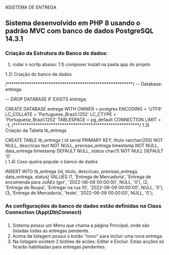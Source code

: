 #SISTEMA DE ENTREGA

## Sistema desenvolvido em PHP 8 usando o padrão MVC com banco de dados PostgreSQL 14.3.1

###  Criação da Estrutura do Banco de dados:
1) rodar o scritp abaixo:
1.1) composer install na pasta app do projeto

1.2) Criação do banco de dados

/*********************************************************/
-- Database: entrega

-- DROP DATABASE IF EXISTS entrega;

CREATE DATABASE entrega
    WITH
    OWNER = postgres
    ENCODING = 'UTF8'
    LC_COLLATE = 'Portuguese_Brazil.1252'
    LC_CTYPE = 'Portuguese_Brazil.1252'
    TABLESPACE = pg_default
    CONNECTION LIMIT = -1;
/*********************************************************/
1.3) Criação da Tabela tb_entrega

CREATE TABLE tb_entrega (
  id serial PRIMARY KEY,
  titulo varchar(255) NOT NULL,
  descricao text   NOT NULL,
  previsao_entrega timestamp  NOT NULL,
  data_entrega timestamp  DEFAULT NULL,
  status char(1)  NOT NULL DEFAULT '0'  
)
1.4) Caso queira popular o banco de dados

INSERT INTO tb_entrega (id, titulo, descricao, previsao_entrega, data_entrega, status) VALUES
  (1, 'Entrega de Mercadoria', 'Entrega de encomenda para JoÃ£o Igor', '2022-06-08 00:00:00', NULL, '0'),
  (2, 'Entrega de Roupa', 'Entregar na rua 10', '2022-06-09 00:00:00', NULL, '0'),
  (3, 'Entrega de Mercadoria', 'teste', '2022-06-08 00:00:00', NULL, '0');



### As configurações do banco de dados estão definidas na Class Connection (App\Db\Connect)

### 
1) Sistema possui um Menu que chama a página Principal, onde são listadas todas as entregas pendente.
3) Acima da listagem possui o botão "novo" para incluir uma nova entrega.
4) Na listagem existem 2 botões de acões: Editar e Excluir. Estas acções só ficarão habilitadas para entregas pendentes.

